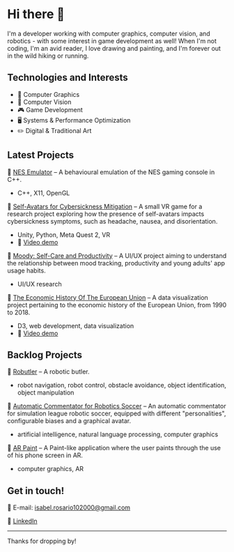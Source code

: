# Hi there 👋

I'm a developer working with computer graphics, computer vision, and robotics - with some interest in game development as well! When I'm not coding, I'm an avid reader, I love drawing and painting, and I'm forever out in the wild hiking or running.

## Technologies and Interests

- 🎨 Computer Graphics
- 👀 Computer Vision
- 🎮 Game Development
- 🖥️ Systems & Performance Optimization
- ✏️ Digital & Traditional Art

## Latest Projects

🌟 [NES Emulator](https://github.com/rospuye/NES_emulator) – A behavioural emulation of the NES gaming console in C++.

- C++, X11, OpenGL

🌟 [Self-Avatars for Cybersickness Mitigation](https://github.com/rospuye/AvatarCybersicknessVR) – A small VR game for a research project exploring how the presence of self-avatars impacts cybersickness symptoms, such as headache, nausea, and disorientation.

- Unity, Python, Meta Quest 2, VR
- 🎥 [Video demo](https://www.youtube.com/watch?v=ug91L_reHik)

🌟 [Moody: Self-Care and Productivity](https://brash-note-25c.notion.site/13e796e3841f8038a788e320d6a262e9) – A UI/UX project aiming to understand the relationship between mood tracking, productivity and young adults' app usage habits.

- UI/UX research

🌟 [The Economic History Of The European Union](https://github.com/miguelmdionisio/InfoVizProject) – A data visualization project pertaining to the economic history of the European Union, from 1990 to 2018.

- D3, web development, data visualization
- 🎥 [Video demo](https://www.youtube.com/watch?v=uNtNN_vjtng)

## Backlog Projects

🌟 [Robutler](https://github.com/RobutlerAlberto/RobutlerAlberto) – A robotic butler.

- robot navigation, robot control, obstacle avoidance, object identification, object manipulation

🌟 [Automatic Commentator for Robotics Soccer](https://github.com/rospuye/PI21-22_ComentadorFutebol) – An automatic commentator for simulation league robotic soccer, equipped with different "personalities", configurable biases and a graphical avatar.

- artificial intelligence, natural language processing, computer graphics

🌟 [AR Paint](https://github.com/rospuye/PSR_ARPaint) – A Paint-like application where the user paints through the use of his phone screen in AR.

- computer graphics, AR

## Get in touch!

📧 E-mail: [isabel.rosario102000@gmail.com](mailto:isabel.rosario102000@gmail.com)

💼 [LinkedIn](https://www.linkedin.com/in/isabel-ros%C3%A1rio-5875b725b/)

---

Thanks for dropping by!
